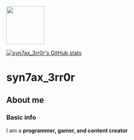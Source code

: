 <img src="https://cdn.discordapp.com/attachments/1039940185657450546/1117925601605587106/logo2.png?width=701&height=701" width="100"/>


[![syn7ax_3rr0r's GitHub stats](https://github-readme-stats.vercel.app/api?username=syn7ax-3rr0r&count_private=true&show_icons=true&theme=dark)](https://github.com/anuraghazra/github-readme-stats)


# syn7ax_3rr0r


## About me


### Basic info


I am a **programmer, gamer, and content creator**
